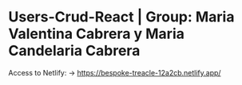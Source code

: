 # Users-Crud-React | Group: Maria Valentina Cabrera y Maria Candelaria Cabrera

Access to Netlify: -> https://bespoke-treacle-12a2cb.netlify.app/
